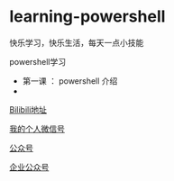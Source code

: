 # learning-powershell
快乐学习，快乐生活，每天一点小技能

powershell学习

- 第一课 ： powershell 介绍
- 

[Bilibili地址](https://www.bilibili.com/video/BV1944y1C7MV/)

[我的个人微信号](https://github.com/epmpub/learning-powershell/blob/91b733d7a1c182a01eb3a346ae8c1cacef701146/Andy.png)

[公众号](https://github.com/epmpub/learning-powershell/blob/91b733d7a1c182a01eb3a346ae8c1cacef701146/eZapple.jpg)

[企业公众号](https://github.com/epmpub/learning-powershell/blob/91b733d7a1c182a01eb3a346ae8c1cacef701146/JiaYou.jpg)
